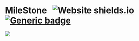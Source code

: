 # MileStone &nbsp; [![Website shields.io](https://img.shields.io/website-up-down-success-red/http/shields.io.svg)](https://milestone619.herokuapp.com/)&nbsp;[![Generic badge](https://img.shields.io/badge/Visit-Website-5a82d1.svg)](https://milestone619.herokuapp.com/)

![](./milestone.gif)
